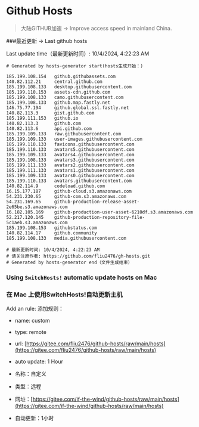 # Github Hosts

>大陆GITHUB加速 -> Improve access speed in mainland China. 

###最近更新  -> Last github hosts

Last update time（最新更新时间）: 10/4/2024, 4:22:23 AM

```base
# Generated by hosts-generator start(hosts生成开始：) 

185.199.108.154   github.githubassets.com
140.82.112.21     central.github.com
185.199.108.133   desktop.githubusercontent.com
185.199.110.153   assets-cdn.github.com
185.199.108.133   camo.githubusercontent.com
185.199.108.133   github.map.fastly.net
146.75.77.194     github.global.ssl.fastly.net
140.82.113.3      gist.github.com
185.199.111.153   github.io
140.82.113.3      github.com
140.82.113.6      api.github.com
185.199.109.133   raw.githubusercontent.com
185.199.109.133   user-images.githubusercontent.com
185.199.110.133   favicons.githubusercontent.com
185.199.110.133   avatars5.githubusercontent.com
185.199.109.133   avatars4.githubusercontent.com
185.199.108.133   avatars3.githubusercontent.com
185.199.111.133   avatars2.githubusercontent.com
185.199.111.133   avatars1.githubusercontent.com
185.199.109.133   avatars0.githubusercontent.com
185.199.110.133   avatars.githubusercontent.com
140.82.114.9      codeload.github.com
16.15.177.187     github-cloud.s3.amazonaws.com
54.231.230.65     github-com.s3.amazonaws.com
54.231.169.65     github-production-release-asset-2e65be.s3.amazonaws.com
16.182.105.169    github-production-user-asset-6210df.s3.amazonaws.com
52.217.120.145    github-production-repository-file-5c1aeb.s3.amazonaws.com
185.199.108.153   githubstatus.com
140.82.114.17     github.community
185.199.108.133   media.githubusercontent.com

# 最新更新时间: 10/4/2024, 4:22:23 AM
# 请关注原作者: https://github.com/fliu2476/gh-hosts.git
# Generated by hosts-generator end（文件生成结束）
```

### Using `SwitchHosts!` automatic update hosts on Mac
### **在 Mac 上使用SwitchHosts!自动更新主机**
Add an rule:
添加规则：
- name: custom
- type: remote
- url: [https://gitee.com/fliu2476/github-hosts/raw/main/hosts](https://gitee.com/fliu2476/github-hosts/raw/main/hosts)
- auto update: 1 Hour

- 名称：自定义
- 类型：远程
- 网址：[https://gitee.com/if-the-wind/github-hosts/raw/main/hosts](https://gitee.com/if-the-wind/github-hosts/raw/main/hosts)
- 自动更新：1小时

